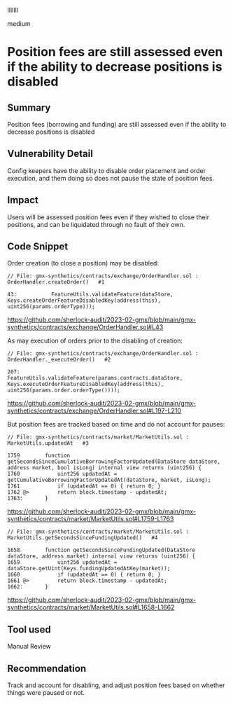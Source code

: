 IllIllI

medium

# Position fees are still assessed even if the ability to decrease positions is disabled

## Summary

Position fees (borrowing and funding) are still assessed even if the ability to decrease positions is disabled


## Vulnerability Detail

Config keepers have the ability to disable order placement and order execution, and them doing so does not pause the state of position fees.


## Impact

Users will be assessed position fees even if they wished to close their positions, and can be liquidated through no fault of their own.


## Code Snippet

Order creation (to close a position) may be disabled:
```solidity
// File: gmx-synthetics/contracts/exchange/OrderHandler.sol : OrderHandler.createOrder()   #1

43:           FeatureUtils.validateFeature(dataStore, Keys.createOrderFeatureDisabledKey(address(this), uint256(params.orderType)));
```
https://github.com/sherlock-audit/2023-02-gmx/blob/main/gmx-synthetics/contracts/exchange/OrderHandler.sol#L43


As may execution of orders prior to the disabling of creation:

```solidity
// File: gmx-synthetics/contracts/exchange/OrderHandler.sol : OrderHandler._executeOrder()   #2

207:           FeatureUtils.validateFeature(params.contracts.dataStore, Keys.executeOrderFeatureDisabledKey(address(this), uint256(params.order.orderType())));
```
https://github.com/sherlock-audit/2023-02-gmx/blob/main/gmx-synthetics/contracts/exchange/OrderHandler.sol#L197-L210

But position fees are tracked based on time and do not account for pauses:
```solidity
// File: gmx-synthetics/contracts/market/MarketUtils.sol : MarketUtils.updatedAt   #3

1759        function getSecondsSinceCumulativeBorrowingFactorUpdated(DataStore dataStore, address market, bool isLong) internal view returns (uint256) {
1760            uint256 updatedAt = getCumulativeBorrowingFactorUpdatedAt(dataStore, market, isLong);
1761            if (updatedAt == 0) { return 0; }
1762 @>         return block.timestamp - updatedAt;
1763:       }
```
https://github.com/sherlock-audit/2023-02-gmx/blob/main/gmx-synthetics/contracts/market/MarketUtils.sol#L1759-L1763

```solidity
// File: gmx-synthetics/contracts/market/MarketUtils.sol : MarketUtils.getSecondsSinceFundingUpdated()   #4

1658        function getSecondsSinceFundingUpdated(DataStore dataStore, address market) internal view returns (uint256) {
1659            uint256 updatedAt = dataStore.getUint(Keys.fundingUpdatedAtKey(market));
1660            if (updatedAt == 0) { return 0; }
1661 @>         return block.timestamp - updatedAt;
1662:       }
```
https://github.com/sherlock-audit/2023-02-gmx/blob/main/gmx-synthetics/contracts/market/MarketUtils.sol#L1658-L1662


## Tool used

Manual Review


## Recommendation

Track and account for disabling, and adjust position fees based on whether things were paused or not.

